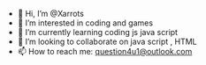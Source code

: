 - 👋 Hi, I’m @Xarrots
- 👀 I’m interested in coding and games
- 🌱 I’m currently learning  coding js java script
- 💞️ I’m looking to collaborate on java script , HTML
- 📫 How to reach me: question4u1@outlook.com

<!---
Xarrots/Xarrots is a ✨ special ✨ repository because its `README.md` (this file) appears on your GitHub profile.
You can click the Preview link to take a look at your changes.
--->
